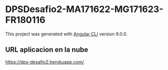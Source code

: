# DPSDesafio2-MA171622-MG171623-FR180116

This project was generated with [Angular CLI](https://github.com/angular/angular-cli) version 9.0.0.

## URL aplicacion en la nube

https://dps-desafio2.herokuapp.com/
